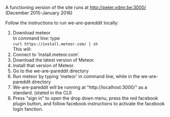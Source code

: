 A functioning version of the site runs at http://peter.vdmr.be:3000/ (December 2015-January 2016)

Follow the instructions to run we-are-pareddit locally:

1. Download meteor  
  In command line: type  
  `curl https://install.meteor.com/ | sh`  
  This will:
  1. Connect to ‘install.meteor.com’.
  2. Download the latest version of Meteor. 
  3. Install that version of Meteor.
2. Go to the we-are-pareddit directory 
3. Run meteor by typing 'meteor' in command line, while in the we-are-pareddit directory
4. We-are-pareddit will be running at "http://localhost:3000/" as a standard. (stated in the CLI)
5. Press "sign in" to open the drop down menu, press the red facebook plugin button, and follow facebook instructions to activate the facebook login fanction.